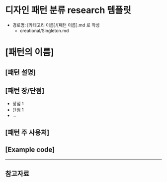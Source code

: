 # **디자인 패턴 분류 research 템플릿**

- 경로명: [카테고리 이름]/[패턴 이름].md 로 작성
    - creational/Singleton.md

# [패턴의 이름]

## [패턴 설명]

## [패턴 장/단점]

- 장점 1
- 단점 1
- ...

## [패턴 주 사용처]

## [Example code]

---

## 참고자료